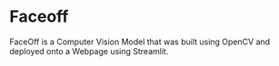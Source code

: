 # Faceoff
FaceOff is a Computer Vision Model that was built using OpenCV and deployed onto a Webpage using Streamlit.
